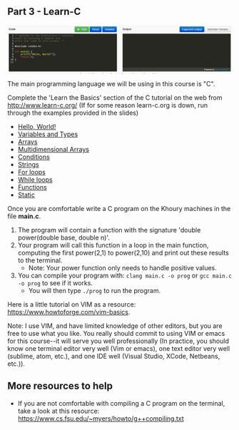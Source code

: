 ## Part 3 - Learn-C
<img align="center"  src="./images/learnc.PNG">

The main programming language we will be using in this course is "C".

Complete the 'Learn the Basics' section of the C tutorial on the web from http://www.learn-c.org/
(If for some reason learn-c.org is down, run through the examples provided in the slides)

- [Hello, World!](http://www.learn-c.org/en/Hello%2C_World%21)
- [Variables and Types](http://www.learn-c.org/en/Variables_and_Types)
- [Arrays](http://www.learn-c.org/en/Arrays)
- [Multidimensional Arrays](http://www.learn-c.org/en/Multidimensional_Arrays)
- [Conditions](http://www.learn-c.org/en/Conditions)
- [Strings](http://www.learn-c.org/en/Strings)
- [For loops](http://www.learn-c.org/en/For_loops)
- [While loops](http://www.learn-c.org/en/While_loops)
- [Functions](http://www.learn-c.org/en/Functions)
- [Static](http://www.learn-c.org/en/Static)

Once you are comfortable write a C program on the Khoury machines in the file **main.c**.

1. The program will contain a function with the signature 'double power(double base, double n)'.
2. Your program will call this function in a loop in the main function, computing the first power(2,1) to power(2,10) and print out these results to the terminal.
	- Note: Your power function only needs to handle positive values.  
3. You can compile your program with: `clang main.c -o prog` or ``gcc main.c -o prog`` to see if it works. 
	- You will then type `./prog` to run the program.

Here is a little tutorial on VIM as a resource: https://www.howtoforge.com/vim-basics.

Note: I use VIM, and have limited knowledge of other editors, but you are free to use what you like. You really should commit to using VIM or emacs for this course--it will serve you well professionally (In practice, you should know one terminal editor very well (Vim or emacs), one text editor very well (sublime, atom, etc.), and one IDE well (Visual Studio, XCode, Netbeans, etc.)).

## More resources to help

- If you are not comfortable with compiling a C program on the terminal, take a look at this resource: https://www.cs.fsu.edu/~myers/howto/g++compiling.txt
